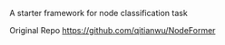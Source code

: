 A starter framework for node classification task

Original Repo
https://github.com/qitianwu/NodeFormer
